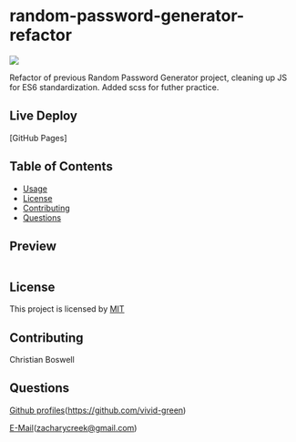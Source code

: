 # random-password-generator-refactor 
![](https://img.shields.io/badge/license-MIT-yellow)

Refactor of previous Random Password Generator project, cleaning up JS for ES6 standardization. Added scss for futher practice. 

## Live Deploy 
[GitHub Pages]

## Table of Contents 
  - [Usage](#usage)
  - [License](#license)
  - [Contributing](#contributing)
  - [Questions](#questions)
  

## Preview 
![]()


## License
This project is licensed by [MIT](https://opensource.org/licenses/MIT)


## Contributing
Christian Boswell


## Questions

[Github profiles](https://github.com/cboswel1)(https://github.com/vivid-green)

[E-Mail](mailto:christianboswell86@gmail.com)(zacharycreek@gmail.com)